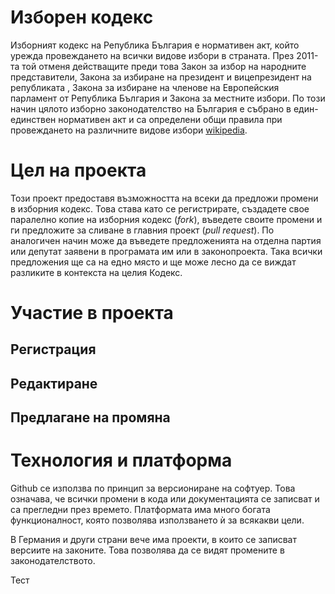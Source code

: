 # Изборен кодекс

Изборният кодекс на Република България е нормативен акт, който урежда провеждането на всички видове избори в страната. През 2011-та той отменя действащите преди това Закон за избор на народните представители, Закона за избиране на президент и вицепрезидент на републиката , Закона за избиране на членове на Европейския парламент от Република България и Закона за местните избори. По този начин цялото изборно законодателство на България е събрано в един-единствен нормативен акт и са определени общи правила при провеждането на различните видове избори [wikipedia](http://bg.wikipedia.org/wiki/%D0%98%D0%B7%D0%B1%D0%BE%D1%80%D0%B5%D0%BD_%D0%BA%D0%BE%D0%B4%D0%B5%D0%BA%D1%81_2011).

# Цел на проекта

Този проект предоставя възможността на всеки да предложи промени в изборния кодекс. Това става като се регистрирате, създадете свое паралелно копие на изборния кодекс (_fork_), въведете своите промени и ги предложите за сливане в главния проект (_pull request_). 
По аналогичен начин може да въведете предложенията на отделна партия или депутат заявени в програмата им или в законопроекта. Така всички предложения ще са на едно място и ще може лесно да се виждат разликите в контекста на целия Кодекс.

# Участие в проекта

## Регистрация

## Редактиране

## Предлагане на промяна

# Технология и платформа

Github се използва по принцип за версиониране на софтуер. Това означава, че всички промени в кода или документацията се записват и са прегледни през времето. Платформата има много богата функционалност, която позволява използването ѝ за всякакви цели. 

В Германия и други страни вече има проекти, в които се записват версиите на законите. Това позволява да се видят промените в законодателството.

Тест
